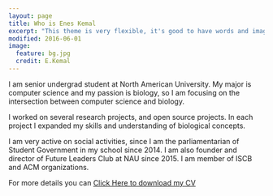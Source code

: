 ```yaml
---
layout: page
title: Who is Enes Kemal
excerpt: "This theme is very flexible, it's good to have words and images together."
modified: 2016-06-01
image:
  feature: bg.jpg
  credit: E.Kemal
---
```


I am senior undergrad student at North American University. My major is computer science and my passion is biology, so I am focusing on the intersection between computer science and biology.

I worked on several research projects, and open source projects. In each project I expanded my skills and understanding of biological concepts.  

I am  very active on social activities, since I am the parliamentarian of Student Government in my school since 2014. I am also founder and director of Future Leaders Club at NAU since 2015. I am member of ISCB and ACM organizations.

For more details you can [Click Here to download my CV ](https://github.com/eneskemalergin/My_CV/raw/master/Academic_CV.pdf)
